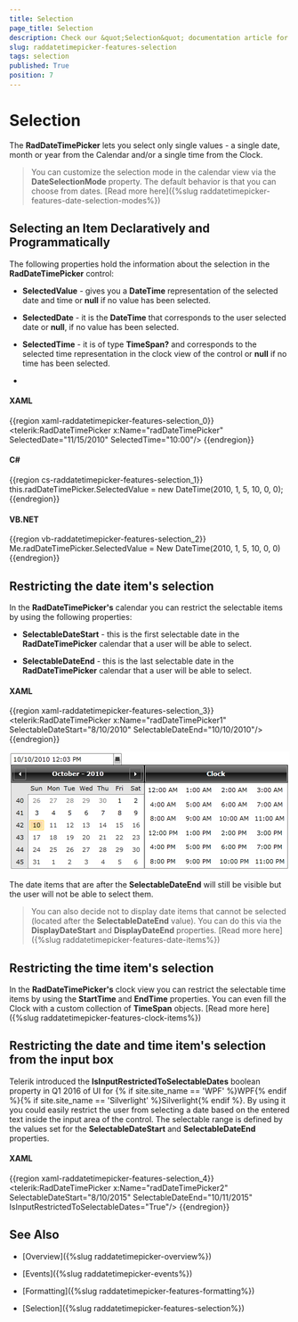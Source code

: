 ```yaml
---
title: Selection
page_title: Selection
description: Check our &quot;Selection&quot; documentation article for the RadDateTimePicker {{ site.framework_name }} control.
slug: raddatetimepicker-features-selection
tags: selection
published: True
position: 7
---
```


# Selection

The __RadDateTimePicker__ lets you select only single values - a single date, month or year from the Calendar and/or a single time  from the Clock.

>You can customize the selection mode in the calendar view via the __DateSelectionMode__ property. The default behavior is that you can choose from dates. [Read more here]({%slug raddatetimepicker-features-date-selection-modes%})

## Selecting an Item Declaratively and Programmatically 

The following properties hold the information about the selection in the __RadDateTimePicker__ control:

* __SelectedValue__ - gives you a __DateTime__ representation of the selected date and time or __null__ if no value has been selected.

* __SelectedDate__ - it is the __DateTime__ that corresponds to the user selected date or __null__, if no value has been selected.

* __SelectedTime__ - it is of type __TimeSpan?__ and corresponds to the selected time representation in the clock view of the control or __null__ if no time has been selected.
* 
#### __XAML__

{{region xaml-raddatetimepicker-features-selection_0}}
	<telerik:RadDateTimePicker x:Name="radDateTimePicker"
	   SelectedDate="11/15/2010"
	   SelectedTime="10:00"/>
{{endregion}}

#### __C#__

{{region cs-raddatetimepicker-features-selection_1}}
	this.radDateTimePicker.SelectedValue = new DateTime(2010, 1, 5, 10, 0, 0);
{{endregion}}

#### __VB.NET__

{{region vb-raddatetimepicker-features-selection_2}}
	Me.radDateTimePicker.SelectedValue = New DateTime(2010, 1, 5, 10, 0, 0)
{{endregion}}

## Restricting the date item's selection

In the __RadDateTimePicker's__ calendar you can restrict the selectable items by using the following properties:

* __SelectableDateStart__ - this is the first selectable date in the __RadDateTimePicker__ calendar that a user will be able to select.

* __SelectableDateEnd__ - this is the last selectable date in the __RadDateTimePicker__ calendar that a user will be able to select.

#### __XAML__

{{region xaml-raddatetimepicker-features-selection_3}}
	<telerik:RadDateTimePicker x:Name="radDateTimePicker1" 
	   SelectableDateStart="8/10/2010"
	   SelectableDateEnd="10/10/2010"/>
{{endregion}}

![](images/dateTimePicker_features_selection_010.png)

The date items that are after the __SelectableDateEnd__ will still be visible but the user will not be able to select them. 

>You can also decide not to display date items that cannot be selected (located after the __SelectableDateEnd__ value). You can do this via the __DisplayDateStart__ and __DisplayDateEnd__ properties. [Read more here]({%slug raddatetimepicker-features-date-items%})

## Restricting the time item's selection

In the __RadDateTimePicker's__ clock view you can restrict the selectable time items by using the __StartTime__ and __EndTime__ properties. You can even fill the Clock with a custom collection of __TimeSpan__ objects. [Read more here]({%slug raddatetimepicker-features-clock-items%})

## Restricting the date and time item's selection from the input box

Telerik introduced the __IsInputRestrictedToSelectableDates__ boolean property in Q1 2016 of UI for {% if site.site_name == 'WPF' %}WPF{% endif %}{% if site.site_name == 'Silverlight' %}Silverlight{% endif %}. By using it you could easily restrict the user from selecting a date based on the entered text inside the input area of the control. The selectable range is defined by the values set for the __SelectableDateStart__ and  __SelectableDateEnd__ properties.

#### __XAML__

{{region xaml-raddatetimepicker-features-selection_4}}
	<telerik:RadDateTimePicker x:Name="radDateTimePicker2" 
	   SelectableDateStart="8/10/2015"
	   SelectableDateEnd="10/11/2015"
	   IsInputRestrictedToSelectableDates="True"/>
{{endregion}}

## See Also

 * [Overview]({%slug raddatetimepicker-overview%})

 * [Events]({%slug raddatetimepicker-events%})

 * [Formatting]({%slug raddatetimepicker-features-formatting%})

 * [Selection]({%slug raddatetimepicker-features-selection%})
